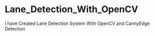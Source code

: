 # Lane_Detection_With_OpenCV
I have Created Lane Detection System With OpenCV and CannyEdge  Detection 

